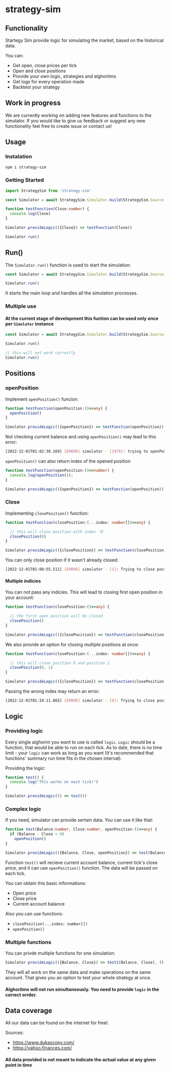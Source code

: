 # strategy-sim


## Functionality
Startegy Sim provide logic for simulating the market, based on the historical data.

You can:
- Get open, close prices per tick
- Open and close positions
- Provide your own logic, strategies and alghoritms
- Get logs for every operation made
- Backtest your strategy

## Work in progress
We are currently working on adding new features and functions to the simulator. If you would like to give us feedback or suggest any new functionality feel free to create issue or contact us!



## Usage

### Instalation

```bash
npm i strategy-sim
```

### Getting Started
```typescript
import StrategySim from 'strategy-sim'

const Simulator = await StrategySim.Simulator.build(StrategySim.Source.MSFT_EOD)

function testFunction(Close:number) {
  console.log(Close)
}

Simulator.provideLogic(({Close}) => testFunction(Close))

Simulator.run()
```

## Run()
The `Simulator.run()` function is used to start the simulation:
```typescript
const Simulator = await StrategySim.Simulator.build(StrategySim.Source.MSFT_EOD)

Simulator.run()
```
It starts the main loop and handles all the simulation processes.

### Multiple use
#### At the current stage of development this funtion can be used only once per `Simulator` instance
```typescript
const Simulator = await StrategySim.Simulator.build(StrategySim.Source.MSFT_EOD)

Simulator.run()

// this will not work correctly
Simulator.run()
```


## Positions
### openPosition
Implement `openPosition()` funcion:
```typescript
function testFunction(openPosition:()=>any) {
  openPosition()
}

Simulator.provideLogic(({openPosition}) => testFunction(openPosition))
```
Not checking current balance and using `openPosition()` may lead to this error:
```bash
[2022-12-01T01:02:30.169] [ERROR] simulator - [2979]: trying to openPosition without money //ERROR
```
`openPosition()` can also return index of the opened position
```typescript
function testFunction(openPosition:()=>number) {
  console.log(openPosition());
}

Simulator.provideLogic(({openPosition}) => testFunction(openPosition))
```

### Close
Implementing `closePosition()` function:
```typescript
function testFunction(closePosition:(...index: number[])=>any) {

  // this will close position with index '0'
  closePosition(0)
}

Simulator.provideLogic(({closePosition}) => testFunction(closePosition))
```
You can only close position if it wasn't already closed:
```bash
[2022-12-01T01:08:55.511] [ERROR] simulator - [1]: Trying to close position that was already closed //ERROR
```

#### Multiple indicies

You can not pass any indicies. This will lead to closing first open position in your account:
```typescript
function testFunction(closePosition:()=>any) {

  // the first open position will be closed
  closePosition()
}

Simulator.provideLogic(({closePosition}) => testFunction(closePosition))
```

We also provide an option for closing multiple positions at once:
```typescript
function testFunction(closePosition:(...index: number[])=>any) {

  // this will close position 0 and position 1
  closePosition(0, 1)
}

Simulator.provideLogic(({closePosition}) => testFunction(closePosition))
```


Passing the wrong index may return an error:
```bash
[2022-12-01T01:24:11.865] [ERROR] simulator - [0]: Trying to close position that doesn't exist! //ERROR
```
## Logic
### Providing logic
Every single alghorim you want to use is called `logic`. `Logic` should be a function, that would be able to run on each tick. As to date, there is no time limit - your `logic` can work as long as you want (It's recommended that functions' summary run time fits in the chosen interval).

Providing the logic:
```typescript
function test() {
  console.log("This works on each tick!")
}

Simulator.provideLogic(() => test())
```
### Complex logic
If you need, simulator can provide sertain data. You can use it like that:
```typescript
function test(Balance:number, Close:number, openPosition:()=>any) {
  if (Balance - Close > 0)
    openPosition()
}

Simulator.provideLogic(({Balance, Close, openPosition}) => test(Balance, Close, openPosition))
```
Function `test()` will recieve current account balance, current tick's close price, and it can use `openPosition()` function. The data will be passed on each tick.

You can obtain this basic informations:
- Open price
- Close price
- Current account balance

Also you can use functions:
- `closePosition(...index: number[])`
- `openPosition()`

### Multiple functions
You can privde multiple functions for one simulation:
```typescript
Simulator.provideLogic(({Balance, Close}) => test1(Balance, Close), () => test2())
```
They will all work on the same data and make operations on the same account. That gives you an option to test your whole strategy at once.
#### Alghoritms will not run simultaneously. You need to provide `logic` in the correct orrder.

## Data coverage
All our data can be found on the internet for freel.

Sources:
- https://www.dukascopy.com/
- https://yahoo.finances.com/

#### All data provided is not meant to indicate the actual value at any given point in time
